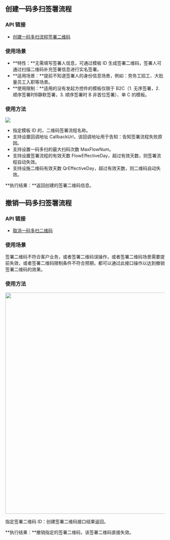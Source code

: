 ## 创建一码多扫签署流程
### API 链接
- [创建一码多扫流程签署二维码](https://cloud.tencent.com/document/product/1323/75450)

### 使用场景
- **特性：**无需填写签署人信息，可通过模板 ID 生成签署二维码，签署人可通过扫描二维码补充签署信息进行实名签署。
- **适用场景：**提前不知道签署人的身份信息场景，例如：劳务工招工、大批量员工入职等场景。
- **使用限制：**适用的没有发起方控件的模板仅限于 B2C（1. 无序签署，2. 顺序签署时B静默签署，3. 顺序签署时 B 非首位签署）、单 C 的模板。

### 使用方法
![](https://qcloudimg.tencent-cloud.cn/raw/95e4e3d6ac5e6afd45dbda1589003b7d.png)
- 指定模板 ID 的，二维码签署流程名称。
- 支持设置回调地址 CallbackUrl，该回调地址用于告知：告知签署流程失败原因。
- 支持设置一码多扫的最大扫码次数 MaxFlowNum。
- 支持设置签署流程的有效天数 FlowEffectiveDay，超过有效天数，则签署流程自动失效。
- 支持设施二维码有效天数 QrEffectiveDay，超过有效天数，则二维码自动失效。

**执行结果：**返回创建的签署二维码信息。

## 撤销一码多扫签署流程
### API 链接
- [取消一码多扫二维码](https://cloud.tencent.com/document/product/1323/75451)

### 使用场景
签署二维码不符合客户业务，或者签署二维码误操作，或者签署二维码场景需要提前失效，或者签署二维码限制条件不符合预期，都可以通过此接口操作以达到撤销签署二维码的效果。

### 使用方法
<img style="width:700px; max-width: inherit;" src="https://qcloudimg.tencent-cloud.cn/raw/16e295fa0c94b659a0d2226bc1e6be8d.png" />

指定签署二维码 ID：创建签署二维码接口结果返回。

**执行结果：**撤销指定的签署二维码，该签署二维码直接失效。
